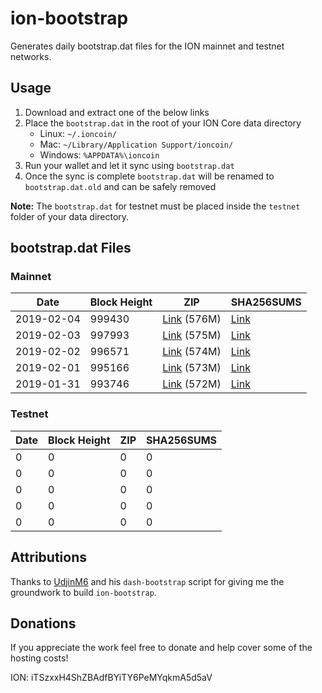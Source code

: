# ion-bootstrap

Generates daily bootstrap.dat files for the ION mainnet and testnet networks.

## Usage

1. Download and extract one of the below links
2. Place the `bootstrap.dat` in the root of your ION Core data directory
    - Linux: `~/.ioncoin/`
    - Mac: `~/Library/Application Support/ioncoin/`
    - Windows: `%APPDATA%\ioncoin`
3. Run your wallet and let it sync using `bootstrap.dat`
4. Once the sync is complete `bootstrap.dat` will be renamed to `bootstrap.dat.old` and can be safely removed

**Note:** The `bootstrap.dat` for testnet must be placed inside the `testnet` folder of your data directory.

## bootstrap.dat Files

### Mainnet

|    Date    | Block Height | ZIP | SHA256SUMS |
| ---------- | ------------ | --- | ---------- |
| 2019-02-04 | 999430 | [Link](https://s3-ap-southeast-2.amazonaws.com/ion-bootstrap/mainnet/2019-02-04/bootstrap.dat.zip) (576M) | [Link](https://s3-ap-southeast-2.amazonaws.com/ion-bootstrap/mainnet/2019-02-04/SHA256SUMS) |
| 2019-02-03 | 997993 | [Link](https://s3-ap-southeast-2.amazonaws.com/ion-bootstrap/mainnet/2019-02-03/bootstrap.dat.zip) (575M) | [Link](https://s3-ap-southeast-2.amazonaws.com/ion-bootstrap/mainnet/2019-02-03/SHA256SUMS) |
| 2019-02-02 | 996571 | [Link](https://s3-ap-southeast-2.amazonaws.com/ion-bootstrap/mainnet/2019-02-02/bootstrap.dat.zip) (574M) | [Link](https://s3-ap-southeast-2.amazonaws.com/ion-bootstrap/mainnet/2019-02-02/SHA256SUMS) |
| 2019-02-01 | 995166 | [Link](https://s3-ap-southeast-2.amazonaws.com/ion-bootstrap/mainnet/2019-02-01/bootstrap.dat.zip) (573M) | [Link](https://s3-ap-southeast-2.amazonaws.com/ion-bootstrap/mainnet/2019-02-01/SHA256SUMS) |
| 2019-01-31 | 993746 | [Link](https://s3-ap-southeast-2.amazonaws.com/ion-bootstrap/mainnet/2019-01-31/bootstrap.dat.zip) (572M) | [Link](https://s3-ap-southeast-2.amazonaws.com/ion-bootstrap/mainnet/2019-01-31/SHA256SUMS) |

### Testnet

|    Date    | Block Height | ZIP | SHA256SUMS |
| ---------- | ------------ | --- | ---------- |
| 0 | 0 | 0 | 0 |
| 0 | 0 | 0 | 0 |
| 0 | 0 | 0 | 0 |
| 0 | 0 | 0 | 0 |
| 0 | 0 | 0 | 0 |

## Attributions

Thanks to [UdjinM6](https://github.com/UdjinM6) and his `dash-bootstrap` script
for giving me the groundwork to build `ion-bootstrap`.

## Donations

If you appreciate the work feel free to donate and help cover some of the
hosting costs!

ION: iTSzxxH4ShZBAdfBYiTY6PeMYqkmA5d5aV
